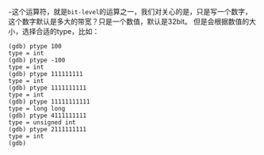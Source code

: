 `~`这个运算符，就是`bit-level`的运算之一，我们对关心的是，只是写一个数字，这个数字默认是多大的带宽？只是一个数值，默认是32bit。
但是会根据数值的大小，选择合适的type，比如：
```
(gdb) ptype 100
type = int
(gdb) ptype -100
type = int
(gdb) ptype 111111111
type = int
(gdb) ptype 1111111111
type = int
(gdb) ptype 11111111111
type = long long
(gdb) ptype 4111111111
type = unsigned int
(gdb) ptype 2111111111
type = int
(gdb)
```
